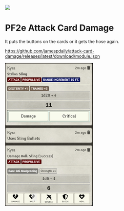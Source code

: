 ![](https://img.shields.io/badge/Foundry-v0.9.0-informational)

<!--- Downloads @ Latest Badge -->
<!--- replace <user>/<repo> with your username/repository -->
<!--- ![Latest Release Download Count](https://img.shields.io/github/downloads/jamespdaily/attack-card-damage/latest/module.zip) -->

<!--- Forge Bazaar Install % Badge -->
<!--- replace <your-module-name> with the `name` in your manifest -->
<!--- ![Forge Installs](https://img.shields.io/badge/dynamic/json?label=Forge%20Installs&query=package.installs&suffix=%25&url=https%3A%2F%2Fforge-vtt.com%2Fapi%2Fbazaar%2Fpackage%2Fattack-card-damage&colorB=4aa94a) -->

# PF2e Attack Card Damage

It puts the buttons on the cards or it gets the hose again.

https://github.com/jamespdaily/attack-card-damage/releases/latest/download/module.json

![](https://github.com/jamespdaily/attack-card-damage/blob/master/screenshots/screenshot1.png)
